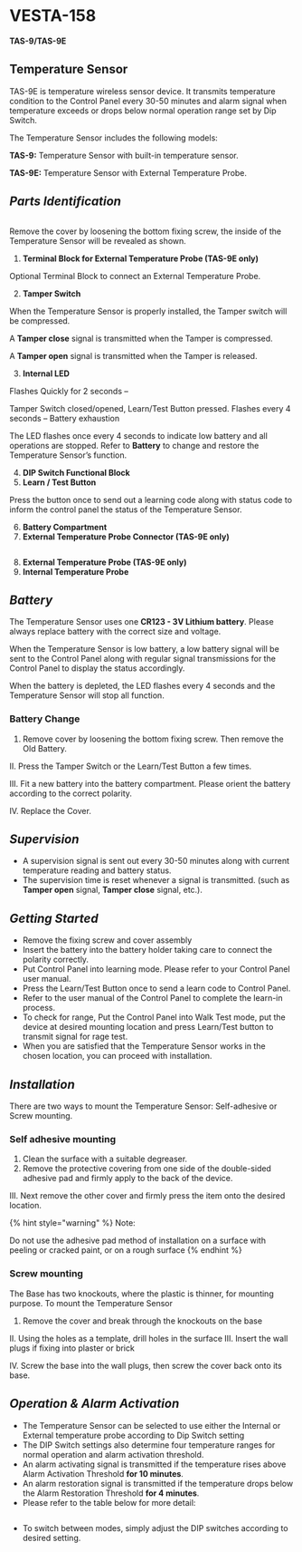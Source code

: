 # VESTA-158

**TAS-9/TAS-9E**

## **Temperature Sensor**

TAS-9E is temperature wireless sensor device. It transmits temperature condition to the Control Panel every 30-50 minutes and alarm signal when temperature exceeds or drops below normal operation range set by Dip Switch.

The Temperature Sensor includes the following models:

&#x20;**TAS-9:** Temperature Sensor with built-in temperature sensor.

&#x20;**TAS-9E:** Temperature Sensor with External Temperature Probe.

## _**Parts Identification**_

<figure><img src=".gitbook/assets/1 (4).png" alt=""><figcaption></figcaption></figure>

Remove the cover by loosening the bottom fixing screw, the inside of the Temperature Sensor will be revealed as shown.

1. **Terminal Block for External Temperature Probe (TAS-9E only)**

&#x20;       Optional Terminal Block to connect an External Temperature Probe.

2. **Tamper Switch**

&#x20;      When the Temperature Sensor is properly installed, the Tamper switch will be compressed.

&#x20;      A **Tamper close** signal is transmitted when the Tamper is compressed.

&#x20;      A **Tamper open** signal is transmitted when the Tamper is released.

3. **Internal LED**

&#x20;       Flashes Quickly for 2 seconds –

&#x20;       Tamper Switch closed/opened, Learn/Test Button pressed. Flashes every 4 seconds – Battery exhaustion

&#x20;       The LED flashes once every 4 seconds to indicate low battery and all operations are stopped. Refer to **Battery** to change and restore the Temperature Sensor’s function.

4. **DIP Switch Functional Block**
5. **Learn / Test Button**

&#x20;      Press the button once to send out a learning code along with status code to inform the control panel the status of the Temperature Sensor.

6. **Battery Compartment**
7. **External Temperature Probe Connector (TAS-9E only)**

<figure><img src=".gitbook/assets/2 (3) (1).png" alt=""><figcaption></figcaption></figure>

8. **External Temperature Probe (TAS-9E only)**
9. **Internal Temperature Probe**

## _**Battery**_

The Temperature Sensor uses one **CR123 - 3V Lithium battery**. Please always replace battery with the correct size and voltage.

When the Temperature Sensor is low battery, a low battery signal will be sent to the Control Panel along with regular signal transmissions for the Control Panel to display the status accordingly.

When the battery is depleted, the LED flashes every 4 seconds and the Temperature Sensor will stop all function.

### **Battery Change**

1. Remove cover by loosening the bottom fixing screw. Then remove the Old Battery.

II. Press the Tamper Switch or the Learn/Test Button a few times.

III. Fit a new battery into the battery compartment. Please orient the battery according to the correct polarity.

IV. Replace the Cover.

## _**Supervision**_

* A supervision signal is sent out every 30-50 minutes along with current temperature reading and battery status.
* The supervision time is reset whenever a signal is transmitted. (such as **Tamper open** signal, **Tamper close** signal, etc.).

## _**Getting Started**_

* Remove the fixing screw and cover assembly
* Insert the battery into the battery holder taking care to connect the polarity correctly.
* Put Control Panel into learning mode. Please refer to your Control Panel user manual.
* Press the Learn/Test Button once to send a learn code to Control Panel.
* Refer to the user manual of the Control Panel to complete the learn-in process.
* To check for range, Put the Control Panel into Walk Test mode, put the device at desired mounting location and press Learn/Test button to transmit signal for rage test.
* When you are satisfied that the Temperature Sensor works in the chosen location, you can proceed with installation.

## _**Installation**_

There are two ways to mount the Temperature Sensor: Self-adhesive or Screw mounting.

### **Self adhesive mounting**

1. Clean the surface with a suitable degreaser.
2. Remove the protective covering from one side of the double-sided adhesive pad and firmly apply to the back of the device.

III. Next remove the other cover and firmly press the item onto the desired location.

{% hint style="warning" %}
Note:

Do not use the adhesive pad method of installation on a surface with peeling or cracked paint, or on a rough surface
{% endhint %}

### **Screw mounting**

The Base has two knockouts, where the plastic is thinner, for mounting purpose. To mount the Temperature Sensor

1. Remove the cover and break through the knockouts on the base

II. Using the holes as a template, drill holes in the surface III. Insert the wall plugs if fixing into plaster or brick

IV. Screw the base into the wall plugs, then screw the cover back onto its base.

## _**Operation & Alarm Activation**_

* The Temperature Sensor can be selected to use either the Internal or External temperature probe according to Dip Switch setting
* The DIP Switch settings also determine four temperature ranges for normal operation and alarm activation threshold.
* An alarm activating signal is transmitted if the temperature rises above Alarm Activation Threshold **for 10 minutes**.
* An alarm restoration signal is transmitted if the temperature drops below the Alarm Restoration Threshold **for 4 minutes**.
* Please refer to the table below for more detail:

<figure><img src=".gitbook/assets/3 (2) (1) (1).png" alt=""><figcaption></figcaption></figure>

* To switch between modes, simply adjust the DIP switches according to desired setting.
